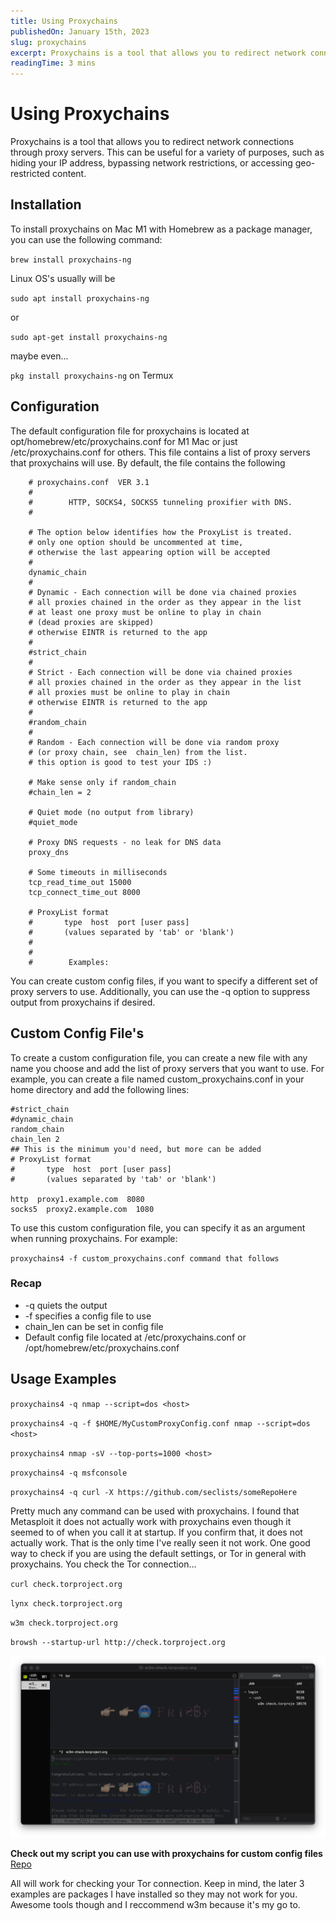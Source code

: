 ```yaml
---
title: Using Proxychains
publishedOn: January 15th, 2023
slug: proxychains
excerpt: Proxychains is a tool that allows you to redirect network connections through proxy servers. This can be useful for a variety of purposes, such as hiding your IP address, bypassing network restrictions, or accessing geo-restricted content.
readingTime: 3 mins
---
```


# Using Proxychains

Proxychains is a tool that allows you to redirect network connections through proxy servers. This can be useful for a variety of purposes, such as hiding your IP address, bypassing network restrictions, or accessing geo-restricted content.

## Installation

To install proxychains on Mac M1 with Homebrew as a package manager, you can use the following command:

`brew install proxychains-ng`

Linux OS's usually will be

`sudo apt install proxychains-ng`

or 

`sudo apt-get install proxychains-ng`

maybe even...

`pkg install proxychains-ng`
on Termux

## Configuration

The default configuration file for proxychains is located at opt/homebrew/etc/proxychains.conf for M1 Mac or just /etc/proxychains.conf for others. This file contains a list of proxy servers that proxychains will use. By default, the file contains the following


        # proxychains.conf  VER 3.1
        #
        #        HTTP, SOCKS4, SOCKS5 tunneling proxifier with DNS.
        #   

        # The option below identifies how the ProxyList is treated.
        # only one option should be uncommented at time,
        # otherwise the last appearing option will be accepted
        #
        dynamic_chain
        #
        # Dynamic - Each connection will be done via chained proxies
        # all proxies chained in the order as they appear in the list
        # at least one proxy must be online to play in chain
        # (dead proxies are skipped)
        # otherwise EINTR is returned to the app
        #
        #strict_chain
        #
        # Strict - Each connection will be done via chained proxies
        # all proxies chained in the order as they appear in the list
        # all proxies must be online to play in chain
        # otherwise EINTR is returned to the app
        #
        #random_chain
        #
        # Random - Each connection will be done via random proxy
        # (or proxy chain, see  chain_len) from the list.
        # this option is good to test your IDS :)

        # Make sense only if random_chain
        #chain_len = 2

        # Quiet mode (no output from library)
        #quiet_mode

        # Proxy DNS requests - no leak for DNS data
        proxy_dns 

        # Some timeouts in milliseconds
        tcp_read_time_out 15000
        tcp_connect_time_out 8000

        # ProxyList format
        #       type  host  port [user pass]
        #       (values separated by 'tab' or 'blank')
        #
        #
        #        Examples:


You can create custom config files, if you want to specify a different set of proxy servers to use. Additionally, you can use the -q option to suppress output from proxychains if desired.


## Custom Config File's

To create a custom configuration file, you can create a new file with any name you choose and add the list of proxy servers that you want to use. For example, you can create a file named custom_proxychains.conf in your home directory and add the following lines:

    #strict_chain
    #dynamic_chain
    random_chain
    chain_len 2
    ## This is the minimum you'd need, but more can be added
    # ProxyList format
    #       type  host  port [user pass]
    #       (values separated by 'tab' or 'blank')

    http  proxy1.example.com  8080
    socks5  proxy2.example.com  1080


To use this custom configuration file, you can specify it as an argument when running proxychains. For example:

`proxychains4 -f custom_proxychains.conf command that follows`

### Recap

- -q quiets the output 
- -f specifies a config file to use 
- chain_len can be set in config file
- Default config file located at /etc/proxychains.conf or /opt/homebrew/etc/proxychains.conf

## Usage Examples

`proxychains4 -q nmap --script=dos <host>`

`proxychains4 -q -f $HOME/MyCustomProxyConfig.conf nmap --script=dos <host>`

`proxychains4 nmap -sV --top-ports=1000 <host>`

`proxychains4 -q msfconsole`

`proxychains4 -q curl -X https://github.com/seclists/someRepoHere`

Pretty much any command can be used with proxychains. I found that Metasploit it does not actually work with proxychains even though it seemed to of when you call it at startup. If you confirm that, it does not actually work. That is the only time I've really seen it not work. One good way to check if you are using the default settings, or Tor in general with proxychains. You check the Tor connection...

`curl check.torproject.org`

`lynx check.torproject.org`

`w3m check.torproject.org`

`browsh --startup-url http://check.torproject.org`

![usage](../public/assets/blogs-media/proxychains/usage.png)

**Check out my script you can use with proxychains for custom config files**
[Repo](https://github.com/bfrisbyh92/Proxy-Script)

All will work for checking your Tor connection. Keep in mind, the later 3 examples are packages I have installed so they may not work for you. Awesome tools though and I reccommend w3m because it's my go to. 